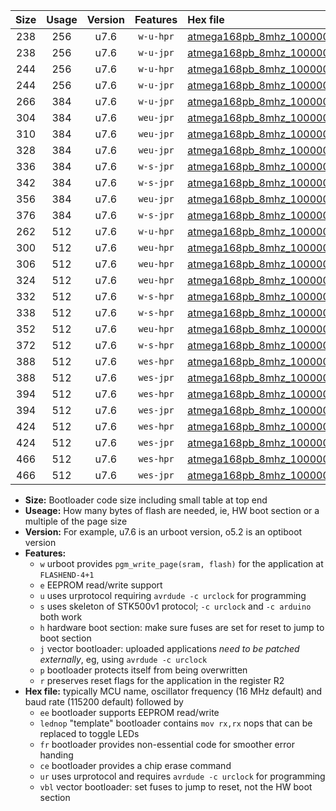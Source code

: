 |Size|Usage|Version|Features|Hex file|
|:-:|:-:|:-:|:-:|:--|
|238|256|u7.6|`w-u-hpr`|[atmega168pb_8mhz_1000000bps_ur.hex](https://raw.githubusercontent.com/stefanrueger/urboot/main//atmega168pb_8mhz_1000000bps_ur.hex)|
|238|256|u7.6|`w-u-jpr`|[atmega168pb_8mhz_1000000bps_ur_vbl.hex](https://raw.githubusercontent.com/stefanrueger/urboot/main//atmega168pb_8mhz_1000000bps_ur_vbl.hex)|
|244|256|u7.6|`w-u-hpr`|[atmega168pb_8mhz_1000000bps_lednop_ur.hex](https://raw.githubusercontent.com/stefanrueger/urboot/main//atmega168pb_8mhz_1000000bps_lednop_ur.hex)|
|244|256|u7.6|`w-u-jpr`|[atmega168pb_8mhz_1000000bps_lednop_ur_vbl.hex](https://raw.githubusercontent.com/stefanrueger/urboot/main//atmega168pb_8mhz_1000000bps_lednop_ur_vbl.hex)|
|266|384|u7.6|`w-u-jpr`|[atmega168pb_8mhz_1000000bps_lednop_fr_ur_vbl.hex](https://raw.githubusercontent.com/stefanrueger/urboot/main//atmega168pb_8mhz_1000000bps_lednop_fr_ur_vbl.hex)|
|304|384|u7.6|`weu-jpr`|[atmega168pb_8mhz_1000000bps_ee_ur_vbl.hex](https://raw.githubusercontent.com/stefanrueger/urboot/main//atmega168pb_8mhz_1000000bps_ee_ur_vbl.hex)|
|310|384|u7.6|`weu-jpr`|[atmega168pb_8mhz_1000000bps_ee_lednop_ur_vbl.hex](https://raw.githubusercontent.com/stefanrueger/urboot/main//atmega168pb_8mhz_1000000bps_ee_lednop_ur_vbl.hex)|
|328|384|u7.6|`weu-jpr`|[atmega168pb_8mhz_1000000bps_ee_lednop_fr_ur_vbl.hex](https://raw.githubusercontent.com/stefanrueger/urboot/main//atmega168pb_8mhz_1000000bps_ee_lednop_fr_ur_vbl.hex)|
|336|384|u7.6|`w-s-jpr`|[atmega168pb_8mhz_1000000bps_vbl.hex](https://raw.githubusercontent.com/stefanrueger/urboot/main//atmega168pb_8mhz_1000000bps_vbl.hex)|
|342|384|u7.6|`w-s-jpr`|[atmega168pb_8mhz_1000000bps_lednop_vbl.hex](https://raw.githubusercontent.com/stefanrueger/urboot/main//atmega168pb_8mhz_1000000bps_lednop_vbl.hex)|
|356|384|u7.6|`weu-jpr`|[atmega168pb_8mhz_1000000bps_ee_lednop_fr_ce_ur_vbl.hex](https://raw.githubusercontent.com/stefanrueger/urboot/main//atmega168pb_8mhz_1000000bps_ee_lednop_fr_ce_ur_vbl.hex)|
|376|384|u7.6|`w-s-jpr`|[atmega168pb_8mhz_1000000bps_lednop_fr_vbl.hex](https://raw.githubusercontent.com/stefanrueger/urboot/main//atmega168pb_8mhz_1000000bps_lednop_fr_vbl.hex)|
|262|512|u7.6|`w-u-hpr`|[atmega168pb_8mhz_1000000bps_lednop_fr_ur.hex](https://raw.githubusercontent.com/stefanrueger/urboot/main//atmega168pb_8mhz_1000000bps_lednop_fr_ur.hex)|
|300|512|u7.6|`weu-hpr`|[atmega168pb_8mhz_1000000bps_ee_ur.hex](https://raw.githubusercontent.com/stefanrueger/urboot/main//atmega168pb_8mhz_1000000bps_ee_ur.hex)|
|306|512|u7.6|`weu-hpr`|[atmega168pb_8mhz_1000000bps_ee_lednop_ur.hex](https://raw.githubusercontent.com/stefanrueger/urboot/main//atmega168pb_8mhz_1000000bps_ee_lednop_ur.hex)|
|324|512|u7.6|`weu-hpr`|[atmega168pb_8mhz_1000000bps_ee_lednop_fr_ur.hex](https://raw.githubusercontent.com/stefanrueger/urboot/main//atmega168pb_8mhz_1000000bps_ee_lednop_fr_ur.hex)|
|332|512|u7.6|`w-s-hpr`|[atmega168pb_8mhz_1000000bps.hex](https://raw.githubusercontent.com/stefanrueger/urboot/main//atmega168pb_8mhz_1000000bps.hex)|
|338|512|u7.6|`w-s-hpr`|[atmega168pb_8mhz_1000000bps_lednop.hex](https://raw.githubusercontent.com/stefanrueger/urboot/main//atmega168pb_8mhz_1000000bps_lednop.hex)|
|352|512|u7.6|`weu-hpr`|[atmega168pb_8mhz_1000000bps_ee_lednop_fr_ce_ur.hex](https://raw.githubusercontent.com/stefanrueger/urboot/main//atmega168pb_8mhz_1000000bps_ee_lednop_fr_ce_ur.hex)|
|372|512|u7.6|`w-s-hpr`|[atmega168pb_8mhz_1000000bps_lednop_fr.hex](https://raw.githubusercontent.com/stefanrueger/urboot/main//atmega168pb_8mhz_1000000bps_lednop_fr.hex)|
|388|512|u7.6|`wes-hpr`|[atmega168pb_8mhz_1000000bps_ee.hex](https://raw.githubusercontent.com/stefanrueger/urboot/main//atmega168pb_8mhz_1000000bps_ee.hex)|
|388|512|u7.6|`wes-jpr`|[atmega168pb_8mhz_1000000bps_ee_vbl.hex](https://raw.githubusercontent.com/stefanrueger/urboot/main//atmega168pb_8mhz_1000000bps_ee_vbl.hex)|
|394|512|u7.6|`wes-hpr`|[atmega168pb_8mhz_1000000bps_ee_lednop.hex](https://raw.githubusercontent.com/stefanrueger/urboot/main//atmega168pb_8mhz_1000000bps_ee_lednop.hex)|
|394|512|u7.6|`wes-jpr`|[atmega168pb_8mhz_1000000bps_ee_lednop_vbl.hex](https://raw.githubusercontent.com/stefanrueger/urboot/main//atmega168pb_8mhz_1000000bps_ee_lednop_vbl.hex)|
|424|512|u7.6|`wes-hpr`|[atmega168pb_8mhz_1000000bps_ee_lednop_fr.hex](https://raw.githubusercontent.com/stefanrueger/urboot/main//atmega168pb_8mhz_1000000bps_ee_lednop_fr.hex)|
|424|512|u7.6|`wes-jpr`|[atmega168pb_8mhz_1000000bps_ee_lednop_fr_vbl.hex](https://raw.githubusercontent.com/stefanrueger/urboot/main//atmega168pb_8mhz_1000000bps_ee_lednop_fr_vbl.hex)|
|466|512|u7.6|`wes-hpr`|[atmega168pb_8mhz_1000000bps_ee_lednop_fr_ce.hex](https://raw.githubusercontent.com/stefanrueger/urboot/main//atmega168pb_8mhz_1000000bps_ee_lednop_fr_ce.hex)|
|466|512|u7.6|`wes-jpr`|[atmega168pb_8mhz_1000000bps_ee_lednop_fr_ce_vbl.hex](https://raw.githubusercontent.com/stefanrueger/urboot/main//atmega168pb_8mhz_1000000bps_ee_lednop_fr_ce_vbl.hex)|

- **Size:** Bootloader code size including small table at top end
- **Useage:** How many bytes of flash are needed, ie, HW boot section or a multiple of the page size
- **Version:** For example, u7.6 is an urboot version, o5.2 is an optiboot version
- **Features:**
  + `w` urboot provides `pgm_write_page(sram, flash)` for the application at `FLASHEND-4+1`
  + `e` EEPROM read/write support
  + `u` uses urprotocol requiring `avrdude -c urclock` for programming
  + `s` uses skeleton of STK500v1 protocol; `-c urclock` and `-c arduino` both work
  + `h` hardware boot section: make sure fuses are set for reset to jump to boot section
  + `j` vector bootloader: uploaded applications *need to be patched externally*, eg, using `avrdude -c urclock`
  + `p` bootloader protects itself from being overwritten
  + `r` preserves reset flags for the application in the register R2
- **Hex file:** typically MCU name, oscillator frequency (16 MHz default) and baud rate (115200 default) followed by
  + `ee` bootloader supports EEPROM read/write
  + `lednop` "template" bootloader contains `mov rx,rx` nops that can be replaced to toggle LEDs
  + `fr` bootloader provides non-essential code for smoother error handing
  + `ce` bootloader provides a chip erase command
  + `ur` uses urprotocol and requires `avrdude -c urclock` for programming
  + `vbl` vector bootloader: set fuses to jump to reset, not the HW boot section
